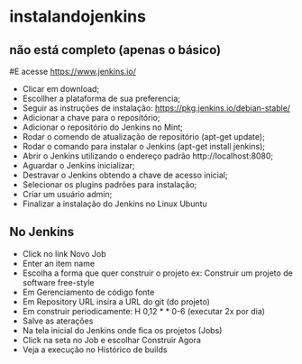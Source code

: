 # instalandojenkins

## não está completo (apenas o básico)

#E acesse https://www.jenkins.io/
- Clicar em download;
- Escollher a plataforma de sua preferencia;
- Seguir as instruções de instalação: https://pkg.jenkins.io/debian-stable/
- Adicionar a chave para o repositório;
- Adicionar o repositório do Jenkins no Mint;
- Rodar o comendo de atualização de repositório (apt-get update);
- Rodar o comando para instalar o Jenkins (apt-get install jenkins);
- Abrir o Jenkins utilizando o endereço padrão http://localhost:8080;
- Aguardar o Jenkins inicializar;
- Destravar o Jenkins obtendo a chave de acesso inicial;
- Selecionar os plugins padrões para instalação;
- Criar um usuário admin;
- Finalizar a instalação do Jenkins no Linux Ubuntu

## No Jenkins 
- Click no link Novo Job
- Enter an item name
- Escolha a forma que quer construir o projeto ex: Construir um projeto de software free-style
- Em Gerenciamento de código fonte
- Em Repository URL insira a URL do git (do projeto)
- Em construir periodicamente: H 0,12 * * 0-6 (executar 2x por dia)
- Salve as aterações
- Na tela inicial do Jenkins onde fica os projetos (Jobs)
- Click na seta no Job e escolhar Construir Agora
- Veja a execução no Histórico de builds 



